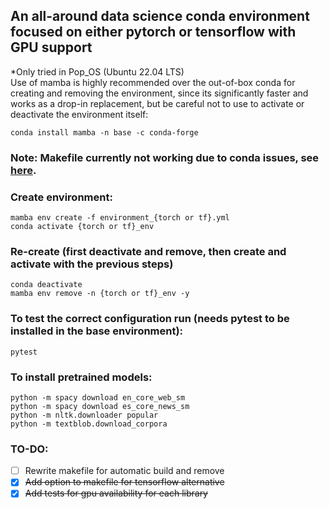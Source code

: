 ## An all-around data science conda environment focused on either pytorch or tensorflow with GPU support
*Only tried in Pop_OS (Ubuntu 22.04 LTS)  
Use of mamba is highly recommended over the out-of-box conda for creating and removing the environment, since its significantly faster and works as a drop-in replacement, but be careful not to use to activate or deactivate the environment itself:
```
conda install mamba -n base -c conda-forge
```
### Note: Makefile currently not working due to conda issues, see [here](https://stackoverflow.com/questions/53382383/makefile-cant-use-conda-activate).

### Create environment:
```
mamba env create -f environment_{torch or tf}.yml
conda activate {torch or tf}_env
```
### Re-create (first deactivate and remove, then create and activate with the previous steps)
```
conda deactivate
mamba env remove -n {torch or tf}_env -y
```
### To test the correct configuration run (needs pytest to be installed in the base environment):
```
pytest
```
### To install pretrained models:
```
python -m spacy download en_core_web_sm
python -m spacy download es_core_news_sm
python -m nltk.downloader popular
python -m textblob.download_corpora
```
### TO-DO:
- [ ] Rewrite makefile for automatic build and remove
- [X] ~~Add option to makefile for tensorflow alternative~~
- [X] ~~Add tests for gpu availability for each library~~
